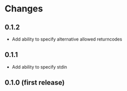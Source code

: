 # Changes

## 0.1.2

* Add ability to specify alternative allowed returncodes

## 0.1.1

* Add ability to specify stdin

## 0.1.0 (first release)